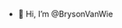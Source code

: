 - 👋 Hi, I’m @BrysonVanWie

<!---
BrysonVanWie/BrysonVanWie is a ✨ special ✨ repository because its `README.md` (this file) appears on your GitHub profile.
You can click the Preview link to take a look at your changes.
--->
